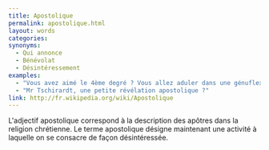 ```yaml
---
title: Apostolique
permalink: apostolique.html
layout: words
categories:
synonyms:
  - Qui annonce
  - Bénévolat
  - Désintéressement
examples:
  - "Vous avez aimé le 4ème degré ? Vous allez aduler dans une génuflexion apostolique le 5ème..."
  - "Mr Tschirardt, une petite révélation apostolique ?"
link: http://fr.wikipedia.org/wiki/Apostolique
---
```


L'adjectif apostolique correspond à la description des apôtres dans la religion chrétienne. Le terme apostolique désigne maintenant une activité à laquelle on se consacre de façon désintéressée.
